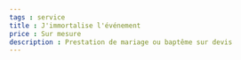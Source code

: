 ```yaml
---
tags : service
title : J'immortalise l'événement
price : Sur mesure
description : Prestation de mariage ou baptême sur devis
---
```

